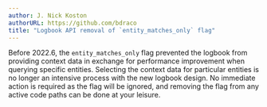 ```yaml
---
author: J. Nick Koston
authorURL: https://github.com/bdraco
title: "Logbook API removal of `entity_matches_only` flag"
---
```


Before 2022.6, the `entity_matches_only` flag prevented the logbook from providing context data in exchange for performance improvement when querying specific entities. Selecting the context data for particular entities is no longer an intensive process with the new logbook design. No immediate action is required as the flag will be ignored, and removing the flag from any active code paths can be done at your leisure.